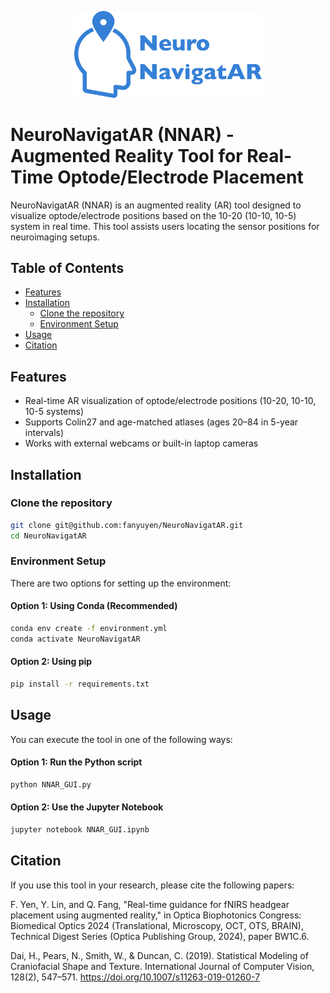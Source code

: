<p align="center">
  <img src="GUI_icon/NeuroNavigatAR_logo.png" alt="NNAR Logo" width="300"/>
</p>

# NeuroNavigatAR (NNAR) - Augmented Reality Tool for Real-Time Optode/Electrode Placement

NeuroNavigatAR (NNAR) is an augmented reality (AR) tool designed to visualize optode/electrode positions based on the 10-20 (10-10, 10-5) system in real time. This tool assists users locating the sensor positions for neuroimaging setups.

## Table of Contents
- [Features](#features)
- [Installation](#installation)
  - [Clone the repository](#clone-the-repository)
  - [Environment Setup](#environment-setup)
- [Usage](#usage)
- [Citation](#citation)

## Features
- Real-time AR visualization of optode/electrode positions (10-20, 10-10, 10-5 systems)
- Supports Colin27 and age-matched atlases (ages 20–84 in 5-year intervals)
- Works with external webcams or built-in laptop cameras

## Installation

### Clone the repository
```bash
git clone git@github.com:fanyuyen/NeuroNavigatAR.git
cd NeuroNavigatAR
```

### Environment Setup
There are two options for setting up the environment:

#### Option 1: Using Conda (Recommended)
```bash
conda env create -f environment.yml
conda activate NeuroNavigatAR
```

#### Option 2: Using pip
```bash
pip install -r requirements.txt
```

## Usage
You can execute the tool in one of the following ways:
#### Option 1: Run the Python script
```bash
python NNAR_GUI.py
```
#### Option 2: Use the Jupyter Notebook
```bash
jupyter notebook NNAR_GUI.ipynb
```

## Citation
If you use this tool in your research, please cite the following papers:

F. Yen, Y. Lin, and Q. Fang, "Real-time guidance for fNIRS headgear placement using augmented reality," in Optica Biophotonics Congress: Biomedical Optics 2024 (Translational, Microscopy, OCT, OTS, BRAIN), Technical Digest Series (Optica Publishing Group, 2024), paper BW1C.6.

Dai, H., Pears, N., Smith, W., & Duncan, C. (2019). Statistical Modeling of Craniofacial Shape and Texture. International Journal of Computer Vision, 128(2), 547–571. https://doi.org/10.1007/s11263-019-01260-7
